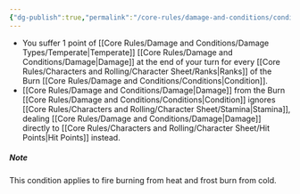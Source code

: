 ```yaml
---
{"dg-publish":true,"permalink":"/core-rules/damage-and-conditions/condition-list/burn/"}
---
```


- You suffer 1 point of [[Core Rules/Damage and Conditions/Damage Types/Temperate\|Temperate]] [[Core Rules/Damage and Conditions/Damage\|Damage]] at the end of your turn for every [[Core Rules/Characters and Rolling/Character Sheet/Ranks\|Ranks]] of the Burn [[Core Rules/Damage and Conditions/Conditions\|Condition]].
- [[Core Rules/Damage and Conditions/Damage\|Damage]] from the Burn [[Core Rules/Damage and Conditions/Conditions\|Condition]] ignores [[Core Rules/Characters and Rolling/Character Sheet/Stamina\|Stamina]], dealing [[Core Rules/Damage and Conditions/Damage\|Damage]] directly to [[Core Rules/Characters and Rolling/Character Sheet/Hit Points\|Hit Points]] instead.

##### Note
This condition applies to fire burning from heat and frost burn from cold.